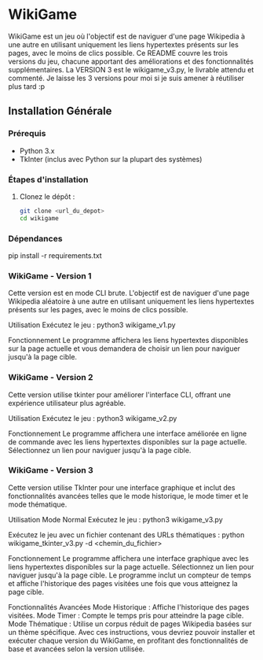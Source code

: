 # WikiGame

WikiGame est un jeu où l'objectif est de naviguer d'une page Wikipedia à une autre en utilisant uniquement les liens hypertextes présents sur les pages, avec le moins de clics possible. Ce README couvre les trois versions du jeu, chacune apportant des améliorations et des fonctionnalités supplémentaires.
La VERSION 3 est le wikigame_v3.py, le livrable attendu et commenté.
Je laisse les 3 versions pour moi si je suis amener à réutiliser plus tard :p

## Installation Générale

### Prérequis
- Python 3.x
- TkInter (inclus avec Python sur la plupart des systèmes)

### Étapes d'installation
1. Clonez le dépôt :
   ```bash
   git clone <url_du_depot>
   cd wikigame

### Dépendances
pip install -r requirements.txt

### WikiGame - Version 1
Cette version est en mode CLI brute. L'objectif est de naviguer d'une page Wikipedia aléatoire à une autre en utilisant uniquement les liens hypertextes présents sur les pages, avec le moins de clics possible.

Utilisation
Exécutez le jeu : python3 wikigame_v1.py

Fonctionnement
Le programme affichera les liens hypertextes disponibles sur la page actuelle et vous demandera de choisir un lien pour naviguer jusqu'à la page cible.


### WikiGame - Version 2
Cette version utilise tkinter pour améliorer l'interface CLI, offrant une expérience utilisateur plus agréable.

Utilisation
Exécutez le jeu : python3 wikigame_v2.py

Fonctionnement
Le programme affichera une interface améliorée en ligne de commande avec les liens hypertextes disponibles sur la page actuelle. Sélectionnez un lien pour naviguer jusqu'à la page cible.

### WikiGame - Version 3
Cette version utilise TkInter pour une interface graphique et inclut des fonctionnalités avancées telles que le mode historique, le mode timer et le mode thématique.

Utilisation
Mode Normal
Exécutez le jeu : python3 wikigame_v3.py

Exécutez le jeu avec un fichier contenant des URLs thématiques : python wikigame_tkinter_v3.py -d <chemin_du_fichier>

Fonctionnement
Le programme affichera une interface graphique avec les liens hypertextes disponibles sur la page actuelle. Sélectionnez un lien pour naviguer jusqu'à la page cible. Le programme inclut un compteur de temps et affiche l'historique des pages visitées une fois que vous atteignez la page cible.

Fonctionnalités Avancées
Mode Historique : Affiche l'historique des pages visitées.
Mode Timer : Compte le temps pris pour atteindre la page cible.
Mode Thématique : Utilise un corpus réduit de pages Wikipedia basées sur un thème spécifique.
Avec ces instructions, vous devriez pouvoir installer et exécuter chaque version du WikiGame, en profitant des fonctionnalités de base et avancées selon la version utilisée.